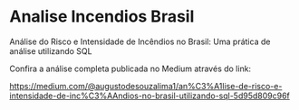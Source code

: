 # Analise Incendios Brasil
Análise do Risco e Intensidade de Incêndios no Brasil: Uma prática de análise utilizando SQL

Confira a análise completa publicada no Medium através do link: 

https://medium.com/@augustodesouzalima1/an%C3%A1lise-de-risco-e-intensidade-de-inc%C3%AAndios-no-brasil-utilizando-sql-5d95d809c96f
